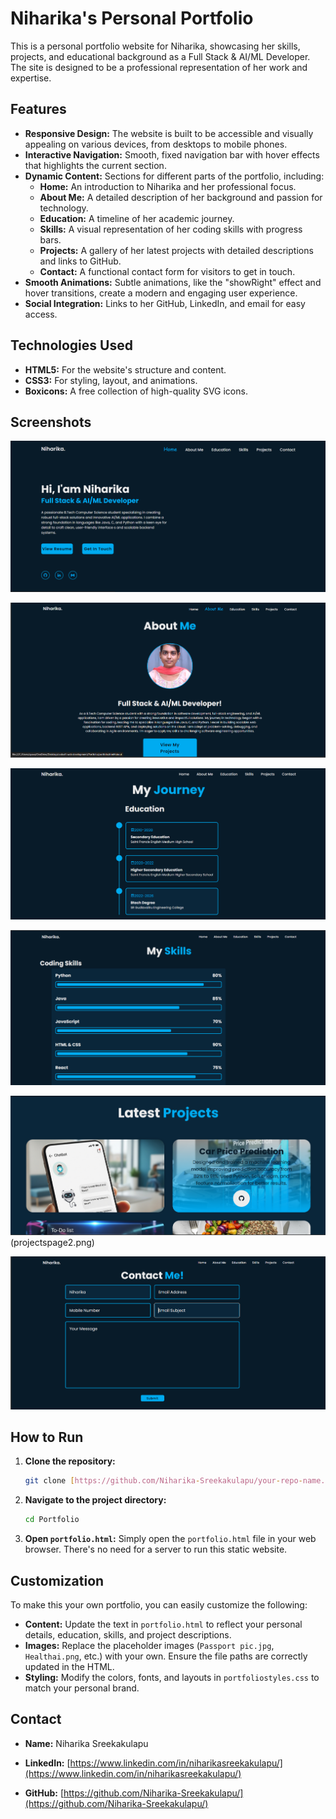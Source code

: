 # Niharika's Personal Portfolio

This is a personal portfolio website for Niharika, showcasing her skills, projects, and educational background as a Full Stack & AI/ML Developer. The site is designed to be a professional representation of her work and expertise.

## Features

- **Responsive Design:** The website is built to be accessible and visually appealing on various devices, from desktops to mobile phones.
- **Interactive Navigation:** Smooth, fixed navigation bar with hover effects that highlights the current section.
- **Dynamic Content:** Sections for different parts of the portfolio, including:
    - **Home:** An introduction to Niharika and her professional focus.
    - **About Me:** A detailed description of her background and passion for technology.
    - **Education:** A timeline of her academic journey.
    - **Skills:** A visual representation of her coding skills with progress bars.
    - **Projects:** A gallery of her latest projects with detailed descriptions and links to GitHub.
    - **Contact:** A functional contact form for visitors to get in touch.
- **Smooth Animations:** Subtle animations, like the "showRight" effect and hover transitions, create a modern and engaging user experience.
- **Social Integration:** Links to her GitHub, LinkedIn, and email for easy access.

## Technologies Used

- **HTML5:** For the website's structure and content.
- **CSS3:** For styling, layout, and animations.
- **Boxicons:** A free collection of high-quality SVG icons.

## Screenshots

![Home page screenshot](homepage.png)

![About page screenshot](aboutpage.png)

![Education page screenshot](educationpage.png)

![Skills page screenshot](skillspage.png)

![Projects page screenshot](projectspage1.png)
(projectspage2.png)

![Contact page screenshot](contactpage.png)


## How to Run

1.  **Clone the repository:**
    ```bash
    git clone [https://github.com/Niharika-Sreekakulapu/your-repo-name.git](https://github.com/Niharika-Sreekakulapu/Portfolio.git)
    ```
2.  **Navigate to the project directory:**
    ```bash
    cd Portfolio
    ```
3.  **Open `portfolio.html`:**
    Simply open the `portfolio.html` file in your web browser. There's no need for a server to run this static website.

## Customization

To make this your own portfolio, you can easily customize the following:

- **Content:** Update the text in `portfolio.html` to reflect your personal details, education, skills, and project descriptions.
- **Images:** Replace the placeholder images (`Passport pic.jpg`, `Healthai.png`, etc.) with your own. Ensure the file paths are correctly updated in the HTML.
- **Styling:** Modify the colors, fonts, and layouts in `portfoliostyles.css` to match your personal brand.

## Contact

- **Name:** Niharika Sreekakulapu
- **LinkedIn:** [https://www.linkedin.com/in/niharikasreekakulapu/](https://www.linkedin.com/in/niharikasreekakulapu/)

- **GitHub:** [https://github.com/Niharika-Sreekakulapu/](https://github.com/Niharika-Sreekakulapu/)
